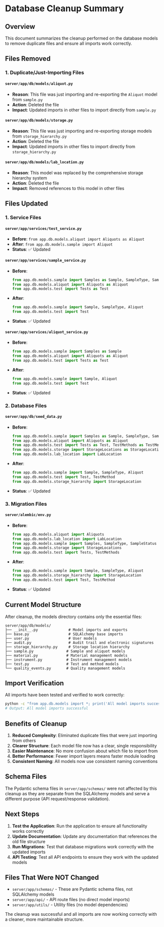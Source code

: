 # Database Cleanup Summary

## Overview

This document summarizes the cleanup performed on the database models to remove duplicate files and ensure all imports work correctly.

## Files Removed

### 1. Duplicate/Just-Importing Files

#### `server/app/db/models/aliquot.py`
- **Reason**: This file was just importing and re-exporting the `Aliquot` model from `sample.py`
- **Action**: Deleted the file
- **Impact**: Updated imports in other files to import directly from `sample.py`

#### `server/app/db/models/storage.py`
- **Reason**: This file was just importing and re-exporting storage models from `storage_hierarchy.py`
- **Action**: Deleted the file
- **Impact**: Updated imports in other files to import directly from `storage_hierarchy.py`

#### `server/app/db/models/lab_location.py`
- **Reason**: This model was replaced by the comprehensive storage hierarchy system
- **Action**: Deleted the file
- **Impact**: Removed references to this model in other files

## Files Updated

### 1. Service Files

#### `server/app/services/test_service.py`
- **Before**: `from app.db.models.aliquot import Aliquots as Aliquot`
- **After**: `from app.db.models.sample import Aliquot`
- **Status**: ✅ Updated

#### `server/app/services/sample_service.py`
- **Before**: 
  ```python
  from app.db.models.sample import Samples as Sample, SampleType, SampleStatus
  from app.db.models.aliquot import Aliquots as Aliquot
  from app.db.models.test import Tests as Test
  ```
- **After**:
  ```python
  from app.db.models.sample import Sample, SampleType, Aliquot
  from app.db.models.test import Test
  ```
- **Status**: ✅ Updated

#### `server/app/services/aliquot_service.py`
- **Before**: 
  ```python
  from app.db.models.sample import Samples as Sample
  from app.db.models.aliquot import Aliquots as Aliquot
  from app.db.models.test import Tests as Test
  ```
- **After**:
  ```python
  from app.db.models.sample import Sample, Aliquot
  from app.db.models.test import Test
  ```
- **Status**: ✅ Updated

### 2. Database Files

#### `server/app/db/seed_data.py`
- **Before**: 
  ```python
  from app.db.models.sample import Samples as Sample, SampleType, SampleStatus
  from app.db.models.aliquot import Aliquots as Aliquot
  from app.db.models.test import Tests as Test, TestMethods as TestMethod
  from app.db.models.storage import StorageLocations as StorageLocation
  from app.db.models.lab_location import LabLocation
  ```
- **After**:
  ```python
  from app.db.models.sample import Sample, SampleType, Aliquot
  from app.db.models.test import Test, TestMethod
  from app.db.models.storage_hierarchy import StorageLocation
  ```
- **Status**: ✅ Updated

### 3. Migration Files

#### `server/alembic/env.py`
- **Before**: 
  ```python
  from app.db.models.aliquot import Aliquots
  from app.db.models.lab_location import LabLocation
  from app.db.models.sample import Samples, SampleType, SampleStatus
  from app.db.models.storage import StorageLocations
  from app.db.models.test import Tests, TestMethods
  ```
- **After**:
  ```python
  from app.db.models.sample import Sample, SampleType, Aliquot
  from app.db.models.storage_hierarchy import StorageLocation
  from app.db.models.test import Test, TestMethod
  ```
- **Status**: ✅ Updated

## Current Model Structure

After cleanup, the models directory contains only the essential files:

```
server/app/db/models/
├── __init__.py              # Model imports and exports
├── base.py                  # SQLAlchemy base imports
├── user.py                  # User models
├── audit.py                 # Audit trail and electronic signatures
├── storage_hierarchy.py     # Storage location hierarchy
├── sample.py               # Sample and aliquot models
├── material.py             # Material management models
├── instrument.py           # Instrument management models
├── test.py                 # Test and method models
└── quality_events.py       # Quality management models
```

## Import Verification

All imports have been tested and verified to work correctly:

```bash
python -c "from app.db.models import *; print('All model imports successful')"
# Output: All model imports successful
```

## Benefits of Cleanup

1. **Reduced Complexity**: Eliminated duplicate files that were just importing from others
2. **Clearer Structure**: Each model file now has a clear, single responsibility
3. **Easier Maintenance**: No more confusion about which file to import from
4. **Better Performance**: Fewer import layers means faster module loading
5. **Consistent Naming**: All models now use consistent naming conventions

## Schema Files

The Pydantic schema files in `server/app/schemas/` were not affected by this cleanup as they are separate from the SQLAlchemy models and serve a different purpose (API request/response validation).

## Next Steps

1. **Test the Application**: Run the application to ensure all functionality works correctly
2. **Update Documentation**: Update any documentation that references the old file structure
3. **Run Migrations**: Test that database migrations work correctly with the updated imports
4. **API Testing**: Test all API endpoints to ensure they work with the updated models

## Files That Were NOT Changed

- `server/app/schemas/` - These are Pydantic schema files, not SQLAlchemy models
- `server/app/api/` - API route files (no direct model imports)
- `server/app/utils/` - Utility files (no model dependencies)

The cleanup was successful and all imports are now working correctly with a cleaner, more maintainable structure. 